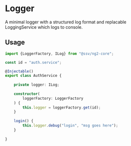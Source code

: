 # Logger
A minimal logger with a structured log format and replacable LoggingService which logs to console.


## Usage

```ts
import {LoggerFactory, ILog} from "@ssv/ng2-core";

const id = "auth.service";

@Injectable()
export class AuthService {
	
	private logger: ILog;
	
	constructor(
		loggerFactory: LoggerFactory
	) {
		this.logger = loggerFactory.get(id);
	}
	
	login() {
		this.logger.debug("login", "msg goes here");
	}
	
}
```